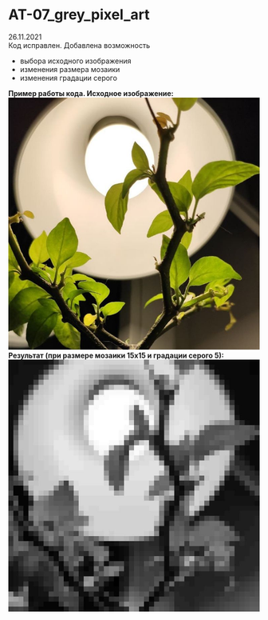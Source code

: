 # AT-07_grey_pixel_art
26.11.2021<br>
Код исправлен. Добавлена возможность 
<ul>
  <li>выбора исходного изображения</li> 
  <li>изменения размера мозаики</li>
  <li>изменения градации серого</li>
</ul>
<b>Пример работы кода.<b>
Исходное изображение:
<img src="img2.jpg">
Результат (при размере мозаики 15x15 и градации серого 5):
<img src="res.jpg">
